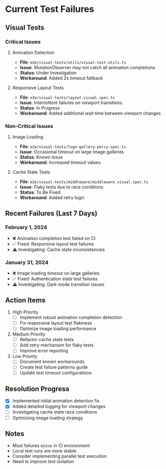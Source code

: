 # Current Test Failures

## Visual Tests

### Critical Issues
1. Animation Detection
   - **File**: `e2e/visual-tests/utils/visual-test-utils.ts`
   - **Issue**: MutationObserver may not catch all animation completions
   - **Status**: Under Investigation
   - **Workaround**: Added 2s timeout fallback

2. Responsive Layout Tests
   - **File**: `e2e/visual-tests/layout.visual.spec.ts`
   - **Issue**: Intermittent failures on viewport transitions
   - **Status**: In Progress
   - **Workaround**: Added additional wait time between viewport changes

### Non-Critical Issues
1. Image Loading
   - **File**: `e2e/visual-tests/logo-gallery.percy.spec.ts`
   - **Issue**: Occasional timeout on large image galleries
   - **Status**: Known Issue
   - **Workaround**: Increased timeout values

2. Cache State Tests
   - **File**: `e2e/visual-tests/middleware/middleware.visual.spec.ts`
   - **Issue**: Flaky tests due to race conditions
   - **Status**: To Be Fixed
   - **Workaround**: Added retry logic

## Recent Failures (Last 7 Days)

### February 1, 2024
- ❌ Animation completion test failed on CI
- ✅ Fixed: Responsive layout test failures
- ⚠️ Investigating: Cache state inconsistencies

### January 31, 2024
- ❌ Image loading timeout on large galleries
- ✅ Fixed: Authentication state test failures
- ⚠️ Investigating: Dark mode transition issues

## Action Items
1. High Priority
   - [ ] Implement robust animation completion detection
   - [ ] Fix responsive layout test flakiness
   - [ ] Optimize image loading performance

2. Medium Priority
   - [ ] Refactor cache state tests
   - [ ] Add retry mechanism for flaky tests
   - [ ] Improve error reporting

3. Low Priority
   - [ ] Document known workarounds
   - [ ] Create test failure patterns guide
   - [ ] Update test timeout configurations

## Resolution Progress
- [x] Implemented initial animation detection fix
- [x] Added detailed logging for viewport changes
- [ ] Investigating cache state race conditions
- [ ] Optimizing image loading strategy

## Notes
- Most failures occur in CI environment
- Local test runs are more stable
- Consider implementing parallel test execution
- Need to improve test isolation 